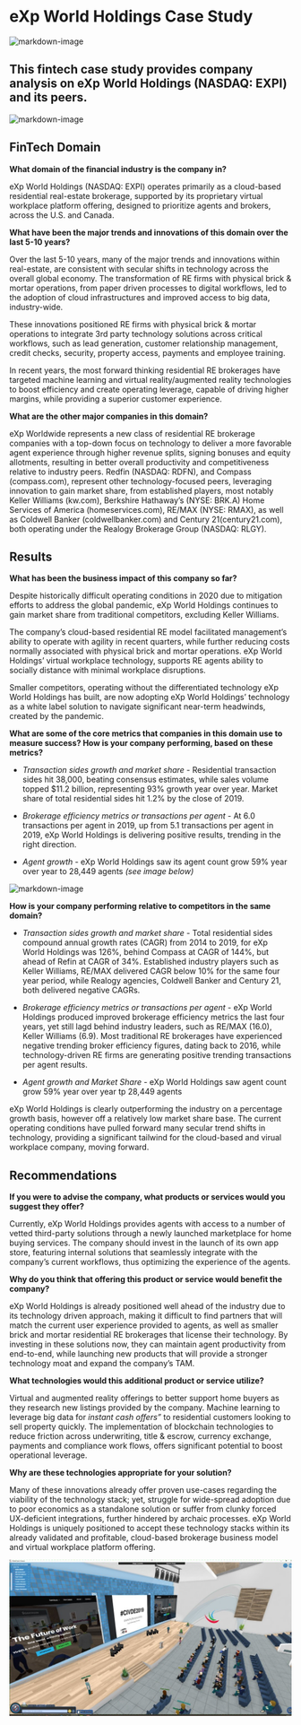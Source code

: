 # eXp World Holdings Case Study

![markdown-image](images/expi-campus.jpg)

## This fintech case study provides company analysis on eXp World Holdings (NASDAQ: EXPI) and its peers.

![markdown-image](expi-chart.jpg)

## FinTech Domain

**What domain of the financial industry is the company in?**

eXp World Holdings (NASDAQ: EXPI) operates primarily as a cloud-based residential real-estate brokerage, supported by its proprietary virtual workplace platform offering, designed to prioritize agents and brokers, across the U.S. and Canada.

**What have been the major trends and innovations of this domain over the last 5-10 years?**

Over the last 5-10 years, many of the major trends and innovations within real-estate, are consistent with secular shifts in technology across the overall global economy. The transformation of RE firms with physical brick & mortar operations, from paper driven processes to digital workflows, led to the adoption of cloud infrastructures and improved access to big data, industry-wide. 

These innovations positioned RE firms with physical brick & mortar operations to integrate 3rd party technology solutions across critical workflows, such as lead generation, customer relationship management, credit checks, security, property access, payments and employee training. 

In recent years, the most forward thinking residential RE brokerages have targeted machine learning and virtual reality/augmented reality technologies to boost efficiency and create operating leverage, capable of driving higher margins, while providing a superior customer experience. 

**What are the other major companies in this domain?**

eXp Worldwide represents a new class of residential RE brokerage companies with a top-down focus on technology to deliver a more favorable agent experience through higher revenue splits, signing bonuses and equity allotments, resulting in better overall productivity and competitiveness relative to industry peers. Redfin (NASDAQ: RDFN), and Compass (compass.com), represent other technology-focused peers, leveraging innovation to gain market share, from established players, most notably Keller Williams (kw.com), Berkshire Hathaway’s (NYSE: BRK.A) Home Services of America (homeservices.com), RE/MAX (NYSE: RMAX), as well as  Coldwell Banker (coldwellbanker.com) and Century 21(century21.com), both operating under the Realogy Brokerage Group (NASDAQ: RLGY).

## Results

**What has been the business impact of this company so far?**

Despite historically difficult operating conditions in 2020 due to mitigation efforts to address the global pandemic, eXp World Holdings continues to gain market share from traditional competitors, excluding Keller Williams. 

The company’s cloud-based residential RE model facilitated management’s ability to operate with agility in recent quarters, while further reducing costs normally associated with physical brick and mortar operations. eXp World Holdings’ virtual workplace technology, supports RE agents ability to socially distance with minimal workplace disruptions. 

Smaller competitors, operating without the differentiated technology eXp World Holdings has built, are now adopting eXp World Holdings’ technology as a white label solution to navigate significant near-term headwinds, created by the pandemic.

**What are some of the core metrics that companies in this domain use to measure success? How is your company performing, based on these metrics?**


* <i>Transaction sides growth and market share</i> - Residential transaction sides hit 38,000, beating consensus estimates, while sales volume topped $11.2 billion, representing 93% growth year over year.  Market share of total residential sides hit 1.2% by the close of 2019.

* <i>Brokerage efficiency metrics or transactions per agent</i> - At 6.0 transactions per agent in 2019, up from 5.1 transactions per agent in 2019, eXp World Holdings is delivering positive results, trending in the right direction.

* <i>Agent growth</i> - eXp World Holdings saw its agent count grow 59% year over year to 28,449 agents <i>(see image below)</i>

![markdown-image](images/expi-agent-growth.jpg)

**How is your company performing relative to competitors in the same domain?** 

* <i>Transaction sides growth and market share</i> - Total residential sides compound annual growth rates (CAGR) from 2014 to 2019, for eXp World Holdings was 126%, behind Compass at CAGR of 144%, but ahead of Refin at CAGR of 34%. Established industry players such as Keller Williams, RE/MAX delivered CAGR below 10% for the same four year period, while Realogy agencies, Coldwell Banker and Century 21, both delivered negative CAGRs. 

* <i>Brokerage efficiency metrics or transactions per agent</i> - eXp World Holdings produced improved brokerage efficiency metrics the last four years, yet still lagd behind industry leaders, such as RE/MAX (16.0), Keller Williams (6.9). Most traditional RE brokerages have experienced negative trending broker efficiency figures, dating back to 2016, while technology-driven RE firms are generating positive trending transactions per agent results.

* <i>Agent growth and Market Share</i> - eXp World Holdings saw agent count grow 59% year over year tp 28,449 agents

eXp World Holdings is clearly outperforming the industry on a percentage growth basis, however off a relatively low market share base. The current operating conditions have pulled forward many secular trend shifts in technology, providing a significant tailwind for the cloud-based and virual workplace company, moving forward.

## Recommendations 

**If you were to advise the company, what products or services would you suggest they offer?**

Currently, eXp World Holdings provides agents with access to a number of vetted third-party solutions through a newly launched marketplace for home buying services. The company should invest in the launch of its own app store, featuring internal solutions that seamlessly integrate with the company’s current workflows, thus optimizing the experience of the agents.

**Why do you think that offering this product or service would benefit the company?** 

eXp World Holdings is already positioned well ahead of the industry due to its technology driven approach, making it difficult to find partners that will match the current user experience provided to agents, as well as smaller brick and mortar residential RE brokerages that license their technology. By investing in these solutions now, they can maintain agent productivity from end-to-end, while launching new products that will provide a stronger technology moat and expand the company’s TAM.

**What technologies would this additional product or service utilize?** 

Virtual and augmented reality offerings to better support home buyers as they research new listings provided by the company. Machine learning to leverage big data for <i>instant cash offers”</i> to residential customers looking to sell property quickly. The implementation of blockchain technologies to reduce friction across underwriting, title & escrow, currency exchange, payments and compliance work flows, offers significant potential to boost operational leverage.

**Why are these technologies appropriate for your solution?**

Many of these innovations already offer proven use-cases regarding the viability of the technology stack; yet, struggle for wide-spread adoption due to poor economics as a standalone solution or suffer from clunky forced UX-deficient integrations, further hindered by archaic processes.  eXp World Holdings is uniquely positioned to accept these technology stacks within its already validated and profitable, cloud-based brokerage business model and virtual workplace platform offering.

![markdown-image](Module1/images/EXPI-VRwork.jpg)
